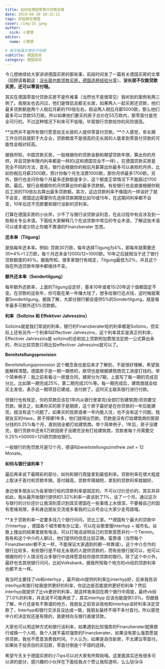 ```yaml
---
title: 如何在德国零首付贷款买房
date: 2019-04-30 10:32:11
tags: 好姑娘在德国
cover: /img/15.jpeg
author: 
  nick: 小慧慧
editor:
  name: 小慧慧

# 首页每篇文章的子标题
subtitle: 德国投资
category: 德国投资
---
```

  

今儿想继续给大家讲讲德国买房的那些事，前段时间发了一篇有关德国买房的文章（回顾请看戳这：[没长居也能贷款买房，德国选房经验分享](http://mp.weixin.qq.com/s?__biz=MzI0OTE4MTY1Ng==&mid=2649565417&idx=1&sn=edee87bd0bc9c1047eed432bdd284ef5&chksm=f18cec5ec6fb65484e9a10f4e5ddfc1fa10b60a34db4e6a0bd9e24261e13fb429efae646b9de&scene=21#wechat_redirect)）。**没长居不仅能贷款买房，还可以零首付哦。**

  

其实在德国零首付贷款买房不是件难事（当然也不是很常见）我听到的案例有两三例了。我朋友也去问过，他们是情侣且都无长居，如果两人一起买房还贷款，他们最多贷款额是两个人税后月薪的110倍左右。假设两人税后月薪5000欧，那么他们最多可以贷款55万欧。所以如果他们要买的房子总价在55万欧内，那零首付是完全可行的。不过这种情况下利率可不低哦，毕竟银行贷款给你的风险很高。

  

**当然并不是所有银行愿意给无长居的人提供零首付贷款。**个人感觉，有长期工作合同且就职于大企业，贷款额度不是很高的无长居的人能拿到零首付贷款的可能性会相对较高。

  

据我所知，中国贷款买房，一般根据你的贷款金额和期望贷款年限，算出你的月供，并且贷款年限内利率都是一样的(这和德国完全不一样) 。在德国贷款买房是完全不同的方法，首先，银行会根据你的税后月薪算出你最多可以承担的月供，比如你税后月薪2500欧，预计你每个月生活费1000欧，那你月供最多1700欧。另外，银行也会问你每个月最多还款额是多少，这个额度正常情况下不能超过1700欧。最后，银行会根据你的月供算出你的最多贷款额。有些银行也会直接根据你税后工资的110倍左右算出最多贷款额。其次，这边贷款利率不像国内一样谈好了就不会变，德国这边需要你先选择贷款期限比如10或15年，在这期间利率都不会变，10年后还不完款要和银行谈新的贷利率。

  

打算在德国买房的小伙伴，少不了与银行谈贷款谈利息，在此过程中有会涉及到一些相关专业术语。下面给大家解释几个在谈贷款中常见的专业术语，了解这些术语可以或多或少防止你被不靠谱的Finanzberater 忽悠。

  

**还本率（Tilgung）**

  

是指每年还本率。例如: 贷款30万欧，每年选择Tilgung为4%，那每年就需要还30\*4%=1.2万欧，每个月还本金12000/12=1000欧。10年之后就相当于还了银行贷款额度的40%。据我所知，很多家银行有规定，Tilgung最低为2%，并且这个指在所选贷款年限中都维持不变。

  

**额外还本率（Sondertilgung）**

  

每年额外还款率，上面的Tilgung设定好，基本10年或者15/20年这个值都固定不变。在贷款的这些年，你可能在某一年赚大钱了，想多给银行还点钱，这时候就需要Sondertilgung。据我了解，大部分银行都会提供5%的Sondertilgung，就是每年最多可额外还5%贷款额。

  

**利率（Sollzins 和 Effektiver Jahreszins）**

  

Sollzins就是我们常说的利率，银行的Finanzberater给的利率都是Sollzins，但实际上还有另外一个利率叫Effectiver Jahreszins，这个利率其实是真正的利率，Effectiver Jahreszins是 sollzins的总和加上贷款附加费按法定统一公式算出来的，所以比较贷款只用比较effectiver Jahreszins就可以了。

  

**Bereitstellungsprovision**

  

Bereitstellungsprovosion 这个概念我也是后来才了解到，不是很好理解，希望我能解释清楚。德国房子是一期一期修的，款项也是根据建筑商完工进度打钱的。举个简单例子：我之前有看过一房屋合同，建房分为7期，上面写了每一期的完成百分比，比如第一期完成25%，第二期完成20%等。每一期完成后，建筑商就会给买主发信，表示这一期项目已建成，该付款了。这时买主联系银行进行付款。

  

但银行也有规定，你的贷款应该在1年内从银行里拿完(全部打到建筑商)否则要交罚款。换言之，如果你买的房子是期房，这个房子最好是在你贷款的一年后能建完，就没有这个问题了。如果买的现房或者一年内能入住，也不会有这个问题。我朋友买的Haus，房子得建1年多，他们就得出罚款。罚款是没有打给建筑商的那部分钱的0.25%每个月，直到钱全都打给建筑商。举个简单例子，1年后，房子没建完，银行贷款中还有5万欧因房子没建完没有打给建筑商，贷款者每个月需要交0.25%\*50000=125欧罚款给银行。

  

一般银行的免罚款月是12个月，德语叫bereitstellungszinsfreie zeit = 12 Monate。

  

**如何与银行谈利率？**

  

最后再来说下最精彩的部分，如何和银行周旋拿到最低利率。贷款利率在很大程度上取决于首付和贷款年限。首付越高，贷款年限越短，拿到的贷款利率就越好。

  

身边很多朋友以为各家银行给的贷款利率是固定的，不可以讨价还价的，其实并非如此，我从最开始银行提供的1.32%利率一直谈到了1%，谈了一个月。通过这次与银行的讨价还价让我深刻意识到其实德国在一些事情上水很深，不要被自己的固有思维局限，多和身边朋友交流或多看我的公众号会让大家少走弯路哦。
  

**关于贷款利率一定要多找几个银行问问，货比三家。**德国有个最大的贷款中介Interhyp ，德国各个城市都有办公室，可以在谷歌里搜Interhyp + 城市名。谷歌上搜出的结果里就有电话，可以打电话说明自己的贷款意愿并约一个Termin。我有和这个中介的人聊过，他们提供的信息比较正确，蛮靠谱（当然每个Finanzberater都不太一样，不能保证大家遇到的都一样靠谱）。这个中介合作的银行比较多，有些银行是不给无永居的人提供贷款的，而有些银行就可以，他可以根据你的个人情况在众多银行中选择愿意给你提供贷款的银行。除了这个中介外，最好也去其他银行问问，比如Volksbank，据我所知每个地方的vb给的贷款利率也都不太一样。

  

我当时主要找了vb和interhyp ，最开始vb提供的利率比interhyp好，后来我告诉interhyp有银行给我提供更好的利率，你这边是否能提供更好的利率？然后interhyp就提供了比vb更好的利率，就这样我来回在两个银行中周旋，最终vb给了1.0%的利率，并且说不可能再低了，其实interhyp 应该也能提供1.0%。但据我了解，中介还是有不靠谱的地方，我朋友之前告诉我他和Interhyp谈好利率决定贷款了，Interhyp和银行交涉且没达成一致，我朋友最终不得不多付首付。所以感觉中介的决定权还是有限的，我更倾向与银行直接贷款。

  

大家也可以用这种方式和银行谈利率，如果遇到比较强势的Finanzberater就换银行或换一个人吧，我个人就不喜欢强势的Finanzberater，如果没有那么强意愿提供贷款，我也不愿意浪费我时间。个人认为，如果是自住新房，不太建议零首付。如果处于投资目的买旧房，零首付倒是个不错的选择。

  

希望今天关于德国买房的小Tips可以对大家有所帮助哦。这里面其实还有很多可以讲的部分，感兴趣的小伙伴在下面给我点个赞让我知道呗，么么哒😘😘  

